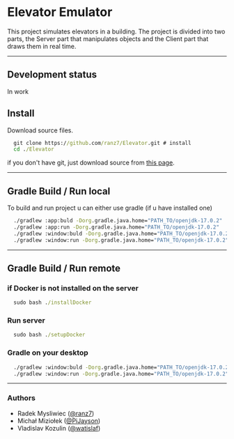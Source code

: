 # Elevator Emulator

This project simulates elevators in a building. The project is divided into two parts, the Server part that manipulates
objects and the Client part that draws them in real time.
___

## Development status

In work

## Install

Download source files.

```bat
  git clone https://github.com/ranz7/Elevator.git # install
  cd ./Elevator
```

if you don't have git, just download source
from [this page](https://github.com/watislaf/chessbot/releases/tag/V1.0.1600Elo).
____

## Gradle Build / Run local
To build and run project u can either use gradle (if u have installed one)

```bat
  ./gradlew :app:buld -Dorg.gradle.java.home="PATH_TO/openjdk-17.0.2"
  ./gradlew :app:run -Dorg.gradle.java.home="PATH_TO/openjdk-17.0.2"
  ./gradlew :window:buld -Dorg.gradle.java.home="PATH_TO/openjdk-17.0.2"
  ./gradlew :window:run -Dorg.gradle.java.home="PATH_TO/openjdk-17.0.2"
 ```

____

## Gradle Build / Run remote

### if Docker is not installed on the server

```bat
  sudo bash ./installDocker  
```

### Run server

```bat
  sudo bash ./setupDocker  
```

### Gradle on your desktop

```bat
  ./gradlew :window:buld -Dorg.gradle.java.home="PATH_TO/openjdk-17.0.2"
  ./gradlew :window:run -Dorg.gradle.java.home="PATH_TO/openjdk-17.0.2" --args="IP_OF_YOUR_SERVER"
 ```

_____

### Authors

* Radek Mysliwiec ([@ranz7](https://github.com/ranz7))
* Michał Miziołek ([@PiJayson](https://github.com/PiJayson))
* Vladislav Kozulin ([@watislaf](https://github.com/watislaf))
